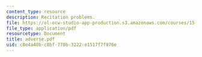 ```yaml
---
content_type: resource
description: Recitation problems.
file: https://ol-ocw-studio-app-production.s3.amazonaws.com/courses/15-024-applied-economics-for-managers-summer-2004/c8e4a40bc8bf778b3222e1517f7f976e_adverse.pdf
file_type: application/pdf
resourcetype: Document
title: adverse.pdf
uid: c8e4a40b-c8bf-778b-3222-e1517f7f976e
---
```

